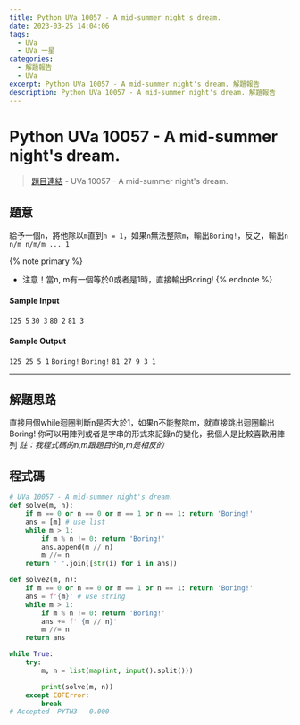 ```yaml
---
title: Python UVa 10057 - A mid-summer night's dream.
date: 2023-03-25 14:04:06
tags:
  - UVa
  - UVa 一星
categories:
  - 解題報告
  - UVa
excerpt: Python UVa 10057 - A mid-summer night's dream. 解題報告
description: Python UVa 10057 - A mid-summer night's dream. 解題報告
---
```

# Python UVa 10057 - A mid-summer night's dream.

>[題目連結](https://onlinejudge.org/index.php?option=com_onlinejudge&Itemid=8&category=24&page=show_problem&problem=998) - UVa 10057 - A mid-summer night's dream.



## 題意
給予一個`n`，將他除以`m`直到`n = 1`，如果`n`無法整除`m`，輸出`Boring!`，反之，輸出`n n/m n/m/m ... 1`

{% note primary %}
 - 注意！當n, m有一個等於0或者是1時，直接輸出Boring!
{% endnote %}

#### Sample Input 
`125 5`
`30 3`
`80 2`
`81 3`

#### Sample Output 
`125 25 5 1`
`Boring!`
`Boring!`
`81 27 9 3 1`

---
## 解題思路
直接用個while迴圈判斷n是否大於1，如果n不能整除m，就直接跳出迴圈輸出Boring!
你可以用陣列或者是字串的形式來記錄n的變化，我個人是比較喜歡用陣列
*註：我程式碼的n,m跟題目的n,m是相反的*



## 程式碼
```python
# UVa 10057 - A mid-summer night's dream.
def solve(m, n):
    if m == 0 or n == 0 or m == 1 or n == 1: return 'Boring!' 
    ans = [m] # use list
    while m > 1:
        if m % n != 0: return 'Boring!'
        ans.append(m // n)
        m //= n
    return ' '.join([str(i) for i in ans])

def solve2(m, n):
    if m == 0 or n == 0 or m == 1 or n == 1: return 'Boring!' 
    ans = f'{m}' # use string
    while m > 1:
        if m % n != 0: return 'Boring!'
        ans += f' {m // n}'
        m //= n
    return ans

while True:
    try:
        m, n = list(map(int, input().split()))

        print(solve(m, n))
    except EOFError:
        break
# Accepted	PYTH3	0.000
```